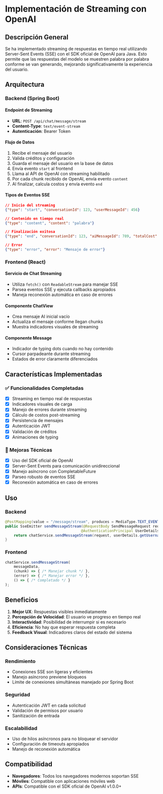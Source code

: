 # Implementación de Streaming con OpenAI

## Descripción General

Se ha implementado streaming de respuestas en tiempo real utilizando Server-Sent Events (SSE) con el SDK oficial de OpenAI para Java. Esto permite que las respuestas del modelo se muestren palabra por palabra conforme se van generando, mejorando significativamente la experiencia del usuario.

## Arquitectura

### Backend (Spring Boot)

#### Endpoint de Streaming
- **URL**: `POST /api/chat/message/stream`
- **Content-Type**: `text/event-stream`
- **Autenticación**: Bearer Token

#### Flujo de Datos
1. Recibe el mensaje del usuario
2. Valida créditos y configuración
3. Guarda el mensaje del usuario en la base de datos
4. Envía evento `start` al frontend
5. Llama al API de OpenAI con streaming habilitado
6. Por cada chunk recibido de OpenAI, envía evento `content`
7. Al finalizar, calcula costos y envía evento `end`

#### Tipos de Eventos SSE
```json
// Inicio del streaming
{"type": "start", "conversationId": 123, "userMessageId": 456}

// Contenido en tiempo real
{"type": "content", "content": "palabra"}

// Finalización exitosa
{"type": "end", "conversationId": 123, "aiMessageId": 789, "totalCost": 0.01}

// Error
{"type": "error", "error": "Mensaje de error"}
```

### Frontend (React)

#### Servicio de Chat Streaming
- Utiliza `fetch()` con `ReadableStream` para manejar SSE
- Parsea eventos SSE y ejecuta callbacks apropiados
- Maneja reconexión automática en caso de errores

#### Componente ChatView
- Crea mensaje AI inicial vacío
- Actualiza el mensaje conforme llegan chunks
- Muestra indicadores visuales de streaming

#### Componente Message
- Indicador de typing dots cuando no hay contenido
- Cursor parpadeante durante streaming
- Estados de error claramente diferenciados

## Características Implementadas

### ✅ Funcionalidades Completadas
- [x] Streaming en tiempo real de respuestas
- [x] Indicadores visuales de carga
- [x] Manejo de errores durante streaming
- [x] Cálculo de costos post-streaming
- [x] Persistencia de mensajes
- [x] Autenticación JWT
- [x] Validación de créditos
- [x] Animaciones de typing

### 🔧 Mejoras Técnicas
- [x] Uso del SDK oficial de OpenAI
- [x] Server-Sent Events para comunicación unidireccional
- [x] Manejo asíncrono con CompletableFuture
- [x] Parseo robusto de eventos SSE
- [x] Reconexión automática en caso de errores

## Uso

### Backend
```java
@PostMapping(value = "/message/stream", produces = MediaType.TEXT_EVENT_STREAM_VALUE)
public SseEmitter sendMessageStream(@RequestBody SendMessageRequest request, 
                                   @AuthenticationPrincipal UserDetails userDetails) {
    return chatService.sendMessageStream(request, userDetails.getUsername());
}
```

### Frontend
```javascript
chatService.sendMessageStream(
    messageData,
    (chunk) => { /* Manejar chunk */ },
    (error) => { /* Manejar error */ },
    () => { /* Completado */ }
);
```

## Beneficios

1. **Mejor UX**: Respuestas visibles inmediatamente
2. **Percepción de Velocidad**: El usuario ve progreso en tiempo real
3. **Interactividad**: Posibilidad de interrumpir si es necesario
4. **Eficiencia**: No hay que esperar respuesta completa
5. **Feedback Visual**: Indicadores claros del estado del sistema

## Consideraciones Técnicas

### Rendimiento
- Conexiones SSE son ligeras y eficientes
- Manejo asíncrono previene bloqueos
- Límite de conexiones simultáneas manejado por Spring Boot

### Seguridad
- Autenticación JWT en cada solicitud
- Validación de permisos por usuario
- Sanitización de entrada

### Escalabilidad
- Uso de hilos asíncronos para no bloquear el servidor
- Configuración de timeouts apropiados
- Manejo de reconexión automática

## Compatibilidad

- **Navegadores**: Todos los navegadores modernos soportan SSE
- **Móviles**: Compatible con aplicaciones móviles web
- **APIs**: Compatible con el SDK oficial de OpenAI v1.0.0+ 